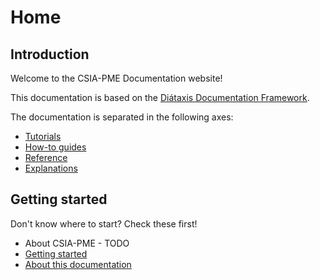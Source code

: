 # Home

## Introduction

Welcome to the CSIA-PME Documentation website!

This documentation is based on the [Diátaxis Documentation Framework](./explanations/about-this-documentation.md).

The documentation is separated in the following axes:

- [Tutorials](./tutorials/index.md)
- [How-to guides](./how-to-guides/index.md)
- [Reference](./reference/index.md)
- [Explanations](./explanations/index.md)

## Getting started

Don't know where to start? Check these first!

- About CSIA-PME - TODO
- [Getting started](./tutorials/getting-started.md)
- [About this documentation](./explanations/about-this-documentation.md)

